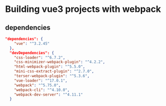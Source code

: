 # Building vue3 projects with webpack

## dependencies

```json
"dependencies": {
    "vue": "^3.2.45"
  },
  "devDependencies": {
    "css-loader": "^6.7.2",
    "css-minimizer-webpack-plugin": "^4.2.2",
    "html-webpack-plugin": "^5.5.0",
    "mini-css-extract-plugin": "^2.7.0",
    "terser-webpack-plugin": "^5.3.6",
    "vue-loader": "^17.0.1",
    "webpack": "^5.75.0",
    "webpack-cli": "^4.10.0",
    "webpack-dev-server": "^4.11.1"
  }
```
